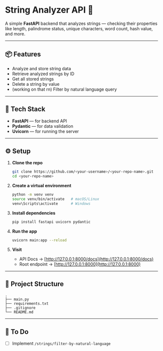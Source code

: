 # String Analyzer API 🚀

A simple **FastAPI** backend that analyzes strings — checking their properties like length, palindrome status, unique characters, word count, hash value, and more.

---

## 📦 Features
- Analyze and store string data  
- Retrieve analyzed strings by ID  
- Get all stored strings  
- Delete a string by value  
- (working on that rn) Filter by natural language query  

---

## 🧠 Tech Stack
- **FastAPI** — for backend API  
- **Pydantic** — for data validation  
- **Uvicorn** — for running the server  

---

## ⚙️ Setup

1. **Clone the repo**
   ```bash
   git clone https://github.com/<your-username>/<your-repo-name>.git
   cd <your-repo-name>


2. **Create a virtual environment**

   ```bash
   python -m venv venv
   source venv/bin/activate   # macOS/Linux
   venv\Scripts\activate      # Windows
   ```

3. **Install dependencies**

   ```bash
   pip install fastapi uvicorn pydantic
   ```

4. **Run the app**

   ```bash
   uvicorn main:app --reload
   ```

5. **Visit**

   * API Docs → [http://127.0.0.1:8000/docs](http://127.0.0.1:8000/docs)
   * Root endpoint → [http://127.0.0.1:8000](http://127.0.0.1:8000)

---

## 📁 Project Structure

```
.
├── main.py
├── requirements.txt
├── .gitignore
└── README.md
```

---

## 🧩 To Do

* [ ] Implement `/strings/filter-by-natural-language`
